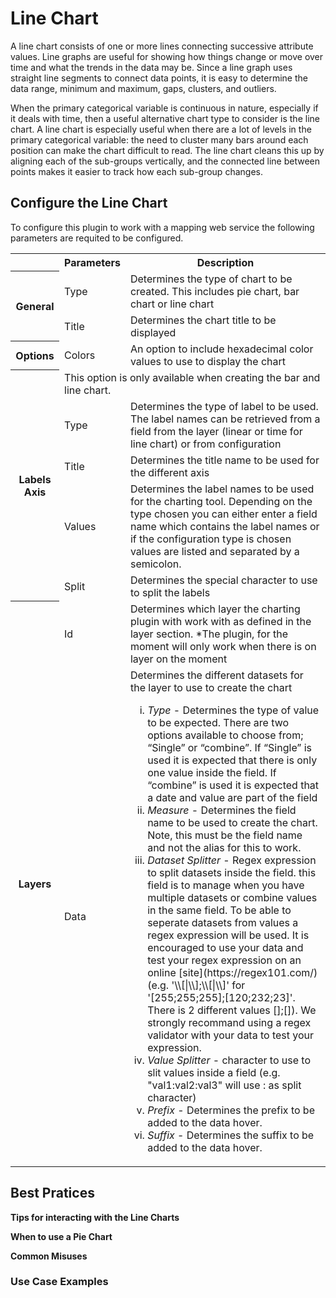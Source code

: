 # Line Chart

A line chart consists of one or more lines connecting successive attribute values. Line graphs are useful for showing how things change or move over time and what the trends in the data may be. Since a line graph uses straight line segments to connect data points, it is easy to determine the data range, minimum and maximum, gaps, clusters, and outliers.

When the primary categorical variable is continuous in nature, especially if it deals with time, then a useful alternative chart type to consider is the line chart. A line chart is especially useful when there are a lot of levels in the primary categorical variable: the need to cluster many bars around each position can make the chart difficult to read. The line chart cleans this up by aligning each of the sub-groups vertically, and the connected line between points makes it easier to track how each sub-group changes.

## Configure the Line Chart

To configure this plugin to work with a mapping web service the following parameters are requited to be configured.

<table>
  <tr>
    <th></th>
    <th>Parameters</th>
    <th>Description</th>
  </tr>
 <tr>
    <th rowspan="2">General</th>
    <td id=parameters>Type</td>
    <td>Determines the type of chart to be created. This includes pie chart, bar chart or line chart</td>
  </tr>
  <tr>
    <td id=parameters>Title</td>
    <td>Determines the chart title to be displayed</td>
  </tr>
   <tr>
    <th rowspan="1">Options</th>
    <td id=parameters>Colors</td>
    <td>An option to include hexadecimal color values to use to display the chart</td>
  </tr>
    <tr>
    <th rowspan="5">Labels   Axis</th>
    <td colspan="2" id=parameters>This option is only available when creating the bar and line chart.</td>
    </tr>
    <tr>
    <td id=parameters>Type</td>
    <td>Determines the type of label to be used. The label names can be retrieved from a field from the layer (linear or time for line chart) or from configuration</td>
  </tr>
  <tr>
    <td id=parameters>Title</td>
    <td>Determines the title name to be used for the different axis</td>
  </tr>
    <tr>
    <td id=parameters>Values</td>
    <td>Determines the label names to be used for the charting tool. Depending on the type chosen you can either enter a field name which contains the label names or if the configuration type is chosen values are listed and separated by a semicolon.</td>
  </tr>
      <tr>
    <td id=parameters>Split</td>
    <td>Determines the special character to use to split the labels</td>
  </tr>
   <tr>
    <th rowspan="3">Layers</th>
    <td id=parameters>Id</td>
    <td>Determines which layer the charting plugin with work with as defined in the layer section. *The plugin, for the moment will only work when there is on layer on the moment</td>
  </tr>
  <tr>
    <td id=parameters>Data</td>
    <td >Determines the different datasets for the layer to use to create the chart
        <ol type="i">
            <li id=tablelist>
            <i>Type</i> - Determines the type of value to be expected. There are two options available to choose from; “Single” or “combine”. If “Single” is used it is expected that there is only one value inside the field. If “combine” is used it is expected that a date and value are part of the field
            </li>
            <li id=tablelist>
            <i>Measure</i> - Determines the field name to be used to create the chart. Note, this must be the field name and not the alias for this to work.
            </li>
            <li id=tablelist>
            <i>Dataset Splitter</i> - Regex expression to split datasets inside the field. this field is to manage when you have multiple datasets or combine values in the same field. To be able to seperate datasets from values a regex expression will be used. It is encouraged to use your data and test your regex expression on an online [site](https://regex101.com/)
            (e.g. '\\[|\\];\\[|\\]' for '[255;255;255];[120;232;23]'. There is 2 different values [];[]). We strongly recommand using a regex validator with your data to test your expression.
            </li>
            <li id=tablelist>
            <i>Value Splitter</i> - character to use to slit values inside a field (e.g. "val1:val2:val3" will use : as split character)
            </li>
            <li id=tablelist>
            <i>Prefix</i> - Determines the prefix to be added to the data hover.
            </li>
            <li id=tablelist>
            <i>Suffix</i> - Determines the suffix to be added to the data hover.
            </li>
        </ol>
    </td>
  </tr>
</table>

## Best Pratices

**Tips for interacting with the Line Charts**

**When to use a Pie Chart**

**Common Misuses**

### Use Case Examples
